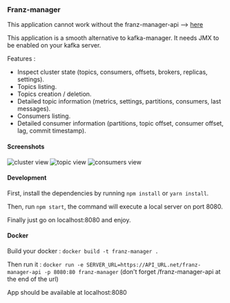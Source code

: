 ### Franz-manager

This application cannot work without the franz-manager-api --> [here](https://github.com/GreenCom-Networks/Franz-manager-api)

This application is a smooth alternative to kafka-manager. It needs JMX to be enabled on your kafka server.

Features : 
 - Inspect cluster state (topics, consumers, offsets, brokers, replicas, settings).
 - Topics listing.
 - Topics creation / deletion.
 - Detailed topic information (metrics, settings, partitions, consumers, last messages).
 - Consumers listing.
 - Detailed consumer information (partitions, topic offset, consumer offset, lag, commit timestamp).

#### Screenshots

![cluster view](https://github.com/GreenCom-Networks/Franz-manager/blob/master/demo_assets/cluster_view.png)
![topic view](https://github.com/GreenCom-Networks/Franz-manager/blob/master/demo_assets/topic_view.png)
![consumers view](https://github.com/GreenCom-Networks/Franz-manager/blob/master/demo_assets/consumers_view.png)

#### Development

First, install the dependencies by running `npm install` or `yarn install`.

Then, run `npm start`, the command will execute a local server on port 8080.

Finally just go on localhost:8080 and enjoy.

#### Docker

Build your docker : `docker build -t franz-manager .`

Then run it : `docker run -e SERVER_URL=https://API_URL.net/franz-manager-api -p 8080:80 franz-manager`
(don't forget /franz-manager-api at the end of the url)

App should be available at localhost:8080
